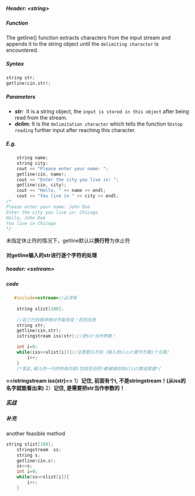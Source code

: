 
##### **Header: \<string>**

##### **Function**
The getline() function extracts characters from the input stream and appends it to the string object until the `delimiting character` is encountered.

##### **Syntax**
```cpp
string str;
getline(cin,str);
```

##### **Parameters**
- ***str:***  It is a string object, the `input is stored in this object` after being read from the stream.
- ***delim:*** It is the `delimitation character` which tells the function to`stop reading` further input after reaching this character.

##### **E.g.**
```cpp
    string name;
    string city;
    cout << "Please enter your name: ";
    getline(cin, name);
    cout << "Enter the city you live in: ";
    getline(cin, city);
    cout << "Hello, " << name << endl;
    cout << "You live in " << city << endl;
/*
Please enter your name: John Doe  
Enter the city you live in: Chicago  
Hello, John Doe  
You live in Chicago
*/
```

未指定休止符的情况下，getline默认以**换行符**为休止符

#### **对getline输入的str进行逐个字符的处理**
##### header: \<sstream>
##### code

```cpp
   #include<sstream>//必须有
   
	string slist[100];
	
    //这三行的顺序绝对不能改变！否则无效
    string str;
    getline(cin,str);
	istringstream iss(str);//把str当作参数！

    int i=0;
    while(iss>>slist[i]){//注意箭头方向（输入到slist里作为第i个元素）
        i++;
    }
    /*至此,输入的一行的所有内容(包括空白符)都被储存到slist数组里面*/
```

**==istringstream iss(str)==**
1）**记住, 前面有个i, 不是stringstream！(从iss的名字就能看出来)**
2）**记住, 是需要把str当作参数的！**

##### [实战](obsidian://open?vault=Obsidian%20Vault&file=Coding%2FProblems%2FExamTest2%20%E5%BE%AA%E7%8E%AF%E9%93%BE%E8%A1%A8)

##### 补充
another feasible method
```cpp
string slist[100];
    stringstream  ss;
    string s;
    getline(cin,s);
    ss<<s;
    int i=0;
    while(ss>>slist[i]){
        i++;
    }
```